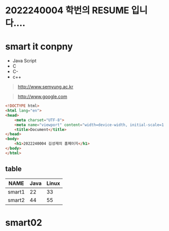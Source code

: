 # 2022240004 학번의 RESUME 입니다....

# smart it conpny
- Java Script
- C
- C-
- c++

> http://www.semyung.ac.kr

> http://www.google.com

```html
<!DOCTYPE html>
<html lang="en">
<head>
    <meta charset="UTF-8">
    <meta name="viewport" content="width=device-width, initial-scale=1.0">
    <title>Document</title>
</head>
<body>
    <h1>2022240004 김성재의 홈페이지</h1>
</body>
</html>
```

## table
| NAME   | Java | Linux |
|--------|------|-------|
| smart1 | 22   | 33    |
| smart2 | 44   | 55    |

# smart02

